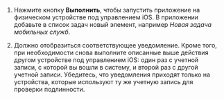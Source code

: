 
1. Нажмите кнопку **Выполнить**, чтобы запустить приложение на физическом устройстве под управлением iOS. В приложении добавьте в список задач новый элемент, например _Новая задача мобильных служб_.

2. Должно отобразиться соответствующее уведомление. Кроме того, при необходимости снова выполните описанные выше действия другом устройстве под управлением iOS: один раз с учетной записи, с которой вы вошли в систему, и второй раз с другой учетной записи. Убедитесь, что уведомления приходят только на устройства, которые используют ту же учетную запись для проверки подлинности.

<!--HONumber=54-->
